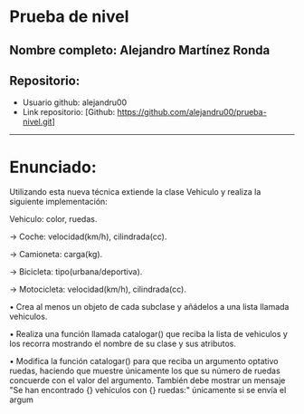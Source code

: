 # Prueba de nivel

## Nombre completo: Alejandro Martínez Ronda
## Repositorio:
- Usuario github: alejandru00
- Link repositorio: [Github: https://github.com/alejandru00/prueba-nivel.git]

------------------------------------------------

# Enunciado:

Utilizando esta nueva técnica extiende la clase Vehiculo y realiza la siguiente
implementación:

Vehiculo: color, ruedas.

-> Coche: velocidad(km/h), cilindrada(cc).

  -> Camioneta: carga(kg).

-> Bicicleta: tipo(urbana/deportiva).

  -> Motocicleta: velocidad(km/h), cilindrada(cc).


• Crea al menos un objeto de cada subclase y añádelos a una lista
llamada vehiculos.


• Realiza una función llamada catalogar() que reciba la lista de
vehiculos y los recorra mostrando el nombre de su clase y sus
atributos.


• Modifica la función catalogar() para que reciba un argumento
optativo ruedas, haciendo que muestre únicamente los que su
número de ruedas concuerde con el valor del argumento. También
debe mostrar un mensaje "Se han encontrado {} vehículos con {}
ruedas:" únicamente si se envía el argum
